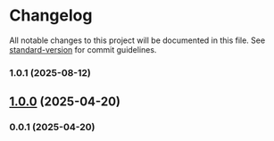 # Changelog

All notable changes to this project will be documented in this file. See [standard-version](https://github.com/conventional-changelog/standard-version) for commit guidelines.

### 1.0.1 (2025-08-12)

## [1.0.0](https://github.com/kikobeats/detect-html/compare/v0.0.1...v1.0.0) (2025-04-20)

### 0.0.1 (2025-04-20)

